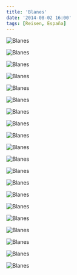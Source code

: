 ```yaml
---
title: 'Blanes'
date: '2014-08-02 16:00'
tags: [Reisen, España]
---
```


<div class='preview'><img src='{{urls.media}}/Balmes-OK.jpg' alt='Blanes'></div>

<a id='13c71eeb02e542d2b22d7e0eef9514a2-600'></a>![Blanes]({{urls.media}}/13c71eeb02e542d2b22d7e0eef9514a2-600.jpg 'Церковь')

<a id='4caf23c2a578ca202a1c0e1d7668a220-600'></a>![Blanes]({{urls.media}}/4caf23c2a578ca202a1c0e1d7668a220-600.jpg 'Эклектика курортного города')

<a id='a66241743e83743bd1deb3127205db16-600'></a>![Blanes]({{urls.media}}/a66241743e83743bd1deb3127205db16-600.jpg 'Постмодернисткий куст')

<a id='d8b46e77ef2db00db60383a36748eea2-600'></a>![Blanes]({{urls.media}}/d8b46e77ef2db00db60383a36748eea2-600.jpg 'Площадь')

<a id='9e83ac2675773aea25ac44bcfa1815fa-600'></a>![Blanes]({{urls.media}}/9e83ac2675773aea25ac44bcfa1815fa-600.jpg 'Современный европейский искусственный муравей')

<a id='3aaf17b99e92b15f7890414835a929cf-600'></a>![Blanes]({{urls.media}}/3aaf17b99e92b15f7890414835a929cf-600.jpg 'Дома-соседи …')

<a id='9e25a473ba15140c47677b3a557b210e-600'></a>![Blanes]({{urls.media}}/9e25a473ba15140c47677b3a557b210e-600.jpg '… и еще')

<a id='e14f4634a520ce68991d8f75f7b8b48f-600'></a>![Blanes]({{urls.media}}/e14f4634a520ce68991d8f75f7b8b48f-600.jpg 'Часовенка')

<a id='f85e636a1d588421a3eae80adba78bb8-600'></a>![Blanes]({{urls.media}}/f85e636a1d588421a3eae80adba78bb8-600.jpg 'Человек с воздетыми к небу руками и две пальмы')

<a id='1c8721d4e93f07d002459cab471abfb1-600'></a>![Blanes]({{urls.media}}/1c8721d4e93f07d002459cab471abfb1-600.jpg 'Кораблестроитель в берете')

<a id='b96d653cc2e2e8d83181cbadb2ed3e2f-600'></a>![Blanes]({{urls.media}}/b96d653cc2e2e8d83181cbadb2ed3e2f-600.jpg 'Внебрачный сын мезонина и эркера')

<a id='49a6573d55d60cf32df58bccbf74beef-600'></a>![Blanes]({{urls.media}}/49a6573d55d60cf32df58bccbf74beef-600.jpg 'Жилые кварталы')

<a id='9ba27dcfc97476411ea5a01b27329fdc-600'></a>![Blanes]({{urls.media}}/9ba27dcfc97476411ea5a01b27329fdc-600.jpg 'Также в этом районе…')

<a id='4df82c80733801237c229c96b575cf47-600'></a>![Blanes]({{urls.media}}/4df82c80733801237c229c96b575cf47-600.jpg 'Уют, как он есть')

<a id='1169d619908bac4d9421b17820f20a86-600'></a>![Blanes]({{urls.media}}/1169d619908bac4d9421b17820f20a86-600.jpg 'Мазохистка с пилой')

<a id='d1e92a23b872a505fdb00073c5cd1ff8-600'></a>![Blanes]({{urls.media}}/d1e92a23b872a505fdb00073c5cd1ff8-600.jpg 'Якорь и корабельная пушка (какого-то лешего водруженная на лакированный паркетный лафет)')

<a id='3740231d2bc9ecc5a21a03bbb49c1a19-600'></a>![Blanes]({{urls.media}}/3740231d2bc9ecc5a21a03bbb49c1a19-600.jpg 'Страдающий от геморроя читатель на набережной')

<a id='9fecd5eff5f27e877572860226f1ef6d-600'></a>![Blanes]({{urls.media}}/9fecd5eff5f27e877572860226f1ef6d-600.jpg 'Питьевой фонтанчик')

<a id='605cf57122f80efa7f2a6c36c755bac6-600'></a>![Blanes]({{urls.media}}/605cf57122f80efa7f2a6c36c755bac6-600.jpg 'Цыпленок-каннибал')
